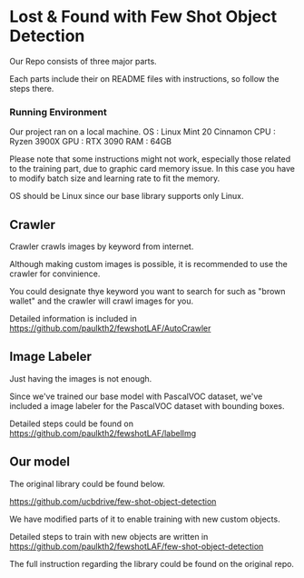 # Lost & Found with Few Shot Object Detection

Our Repo consists of three major parts.

Each parts include their on README files with instructions, so follow the steps there.

### Running Environment
Our project ran on a local machine.
OS : Linux Mint 20 Cinnamon
CPU : Ryzen 3900X
GPU : RTX 3090
RAM : 64GB

Please note that some instructions might not work, especially those related to the training part, due to graphic card memory issue. In this case you have to modify batch size and learning rate to fit the memory.

OS should be Linux since our base library supports only Linux.


## Crawler
Crawler crawls images by keyword from internet.

Although making custom images is possible, it is recommended to use the crawler for convinience.

You could designate thye keyword you want to search for such as "brown wallet" and the crawler will crawl images for you.

Detailed information is included in https://github.com/paulkth2/fewshotLAF/AutoCrawler


## Image Labeler
Just having the images is not enough.

Since we've trained our base model with PascalVOC dataset, we've included a image labeler for the PascalVOC dataset with bounding boxes.

Detailed steps could be found on
https://github.com/paulkth2/fewshotLAF/labelImg


## Our model
The original library could be found below.

https://github.com/ucbdrive/few-shot-object-detection

We have modified parts of it to enable training with new custom objects.

Detailed steps to train with new objects are written in
https://github.com/paulkth2/fewshotLAF/few-shot-object-detection

The full instruction regarding the library could be found on the original repo.